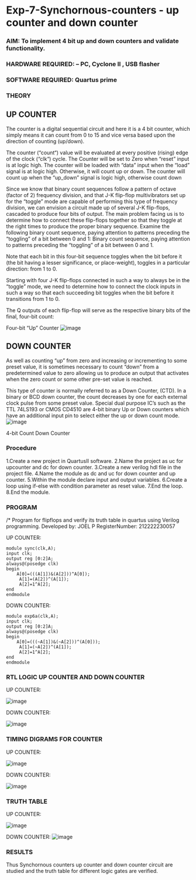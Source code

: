 # Exp-7-Synchornous-counters - up counter and down counter 
### AIM: To implement 4 bit up and down counters and validate  functionality.
### HARDWARE REQUIRED:  – PC, Cyclone II , USB flasher
### SOFTWARE REQUIRED:   Quartus prime
### THEORY 

## UP COUNTER 
The counter is a digital sequential circuit and here it is a 4 bit counter, which simply means it can count from 0 to 15 and vice versa based upon the direction of counting (up/down). 

The counter (“count“) value will be evaluated at every positive (rising) edge of the clock (“clk“) cycle.
The Counter will be set to Zero when “reset” input is at logic high.
The counter will be loaded with “data” input when the “load” signal is at logic high. Otherwise, it will count up or down.
The counter will count up when the “up_down” signal is logic high, otherwise count down

Since we know that binary count sequences follow a pattern of octave (factor of 2) frequency division, and that J-K flip-flop multivibrators set up for the “toggle” mode are capable of performing this type of frequency division, we can envision a circuit made up of several J-K flip-flops, cascaded to produce four bits of output.
The main problem facing us is to determine how to connect these flip-flops together so that they toggle at the right times to produce the proper binary sequence.
Examine the following binary count sequence, paying attention to patterns preceding the “toggling” of a bit between 0 and 1:
Binary count sequence, paying attention to patterns preceding the “toggling” of a bit between 0 and 1.

Note that each bit in this four-bit sequence toggles when the bit before it (the bit having a lesser significance, or place-weight), toggles in a particular direction: from 1 to 0.



 
 

Starting with four J-K flip-flops connected in such a way to always be in the “toggle” mode, we need to determine how to connect the clock inputs in such a way so that each succeeding bit toggles when the bit before it transitions from 1 to 0.

The Q outputs of each flip-flop will serve as the respective binary bits of the final, four-bit count:

 
 

Four-bit “Up” Counter
![image](https://user-images.githubusercontent.com/36288975/169644758-b2f4339d-9532-40c5-af40-8f4f8c942e2c.png)



## DOWN COUNTER 

As well as counting “up” from zero and increasing or incrementing to some preset value, it is sometimes necessary to count “down” from a predetermined value to zero allowing us to produce an output that activates when the zero count or some other pre-set value is reached.

This type of counter is normally referred to as a Down Counter, (CTD). In a binary or BCD down counter, the count decreases by one for each external clock pulse from some preset value. Special dual purpose IC’s such as the TTL 74LS193 or CMOS CD4510 are 4-bit binary Up or Down counters which have an additional input pin to select either the up or down count mode.
![image](https://user-images.githubusercontent.com/36288975/169644844-1a14e123-7228-4ed8-81a9-eb937dff4ac8.png)


4-bit Count Down Counter
### Procedure

1.Create a new project in QuartusII software.
2.Name the project as uc for upcounter and dc for down counter.
3.Create a new verilog hdl file in the project file.
4.Name the module as dc and uc for down counter and up counter.
5.Within the module declare input and output variables. 6.Create a loop using if-else with condition parameter as reset value. 7.End the loop. 8.End the module.


### PROGRAM 
/*
Program for flipflops  and verify its truth table in quartus using Verilog programming.
Developed by: JOEL P
RegisterNumber:  212222230057

UP COUNTER:
```
module sync(clk,A);
input clk;
output reg [0:2]A;
always@(posedge clk)
begin
    A[0]=(((A[1])&(A[2]))^A[0]);
	 A[1]=(A[2])^(A[1]);
	 A[2]=1^A[2];
end 
endmodule
```
DOWN COUNTER:
```
module exp6a(clk,A);
input clk;
output reg [0:2]A;
always@(posedge clk)
begin
    A[0]=(((~A[1])&(~A[2]))^(A[0]));
	 A[1]=(~A[2])^(A[1]);
	 A[2]=1^A[2];
end 
endmodule 
```

### RTL LOGIC UP COUNTER AND DOWN COUNTER  

UP COUNTER:

![image](https://github.com/AdhithyaMR/Exp-7-Synchornous-counters-/assets/118834761/d6f15412-afd6-4cc6-9acb-71b9cbb948f1)

DOWN COUNTER:

![image](https://github.com/AdhithyaMR/Exp-7-Synchornous-counters-/assets/118834761/8220be78-da1b-4e46-b38c-d4018e2cd6a0)

### TIMING DIGRAMS FOR COUNTER  
UP COUNTER:

![image](https://github.com/AdhithyaMR/Exp-7-Synchornous-counters-/assets/118834761/bc0090bc-bd2d-429f-b8fd-26a979742ef0)

DOWN COUNTER:

![image](https://github.com/AdhithyaMR/Exp-7-Synchornous-counters-/assets/118834761/647beabe-25df-42ad-a174-afe29c526bc7)


### TRUTH TABLE 
UP COUNTER:

![image](https://github.com/AdhithyaMR/Exp-7-Synchornous-counters-/assets/118834761/00b10a18-f220-4cae-8fe4-26d86c120eaf)

DOWN COUNTER:
![image](https://github.com/AdhithyaMR/Exp-7-Synchornous-counters-/assets/118834761/b4c938b8-53ca-4e54-8741-e15551defd78)

### RESULTS 
Thus Synchornous counters up counter and down counter circuit are studied and the truth table for different logic gates are verified.
